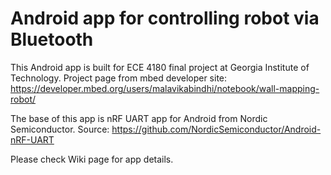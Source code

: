 # Android app for controlling robot via Bluetooth
This Android app is built for ECE 4180 final project at Georgia Institute of Technology.
Project page from mbed developer site: https://developer.mbed.org/users/malavikabindhi/notebook/wall-mapping-robot/

The base of this app is nRF UART app for Android from Nordic Semiconductor.
Source: https://github.com/NordicSemiconductor/Android-nRF-UART

Please check Wiki page for app details.
